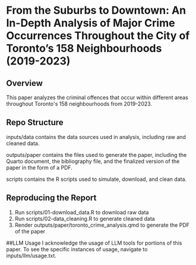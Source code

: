 # From the Suburbs to Downtown: An In-Depth Analysis of Major Crime Occurrences Throughout the City of Toronto’s 158 Neighbourhoods (2019-2023)

## Overview
This paper analyzes the criminal offences that occur within different areas throughout Toronto's 158 neighbourhoods from 2019-2023.

## Repo Structure

inputs/data contains the data sources used in analysis, including raw and cleaned data.

outputs/paper contains the files used to generate the paper, including the Quarto document, the bibliography file, and the finalized version of the paper in the form of a PDF.

scripts contains the R scripts used to simulate, download, and clean data.

## Reproducing the Report
1. Run scripts/01-download_data.R to download raw data
2. Run scripts/02-data_cleaning.R to generate cleaned data
3. Render outputs/paper/toronto_crime_analysis.qmd to generate the PDF of the paper

##LLM Usage
I acknowledge the usage of LLM tools for portions of this paper. To see the specific instances of usage, navigate to inputs/llm/usage.txt.
